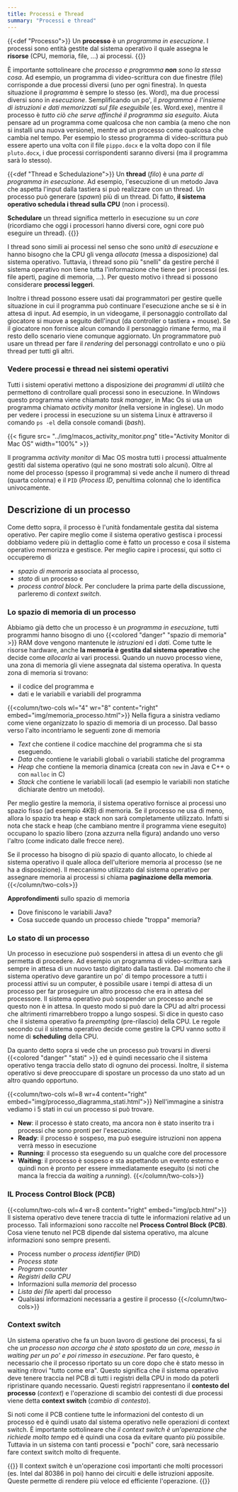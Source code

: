 ```yaml
---
title: Processi e Thread
summary: "Processi e thread"
---
```


{{<def "Processo">}}
Un **processo** è un *programma in esecuzione*. I processi sono entità gestite dal sistema operativo il quale assegna le **risorse** (CPU, memoria, file, ...) ai processi.
{{</def>}}

È importante sottolineare che *processo e programma* ***non*** *sono la stessa cosa*. Ad esempio, un programma di video-scrittura con due finestre (file) corrisponde a due processi diversi (uno per ogni finestra). In questa situazione il *programma* è sempre lo stesso (es. Word), ma due processi diversi sono in *esecuzione*. Semplificando un po', il *programma è l'insieme di istruzioni e dati memorizzati sul file eseguibile* (es. Word.exe), mentre il processo è *tutto ciò che serve affinché il programma sia eseguito*. Aiuta pensare ad un programma come qualcosa che non cambia (a meno che non si installi una nuova versione), mentre ad un processo come qualcosa che cambia nel tempo. Per esempio lo stesso programma di video-scrittura può essere aperto una volta con il file `pippo.docx` e la volta dopo con il file `pluto.docx`, i due processi corrispondenti saranno diversi (ma il programma sarà lo stesso).

{{<def "Thread e Schedulazione">}}
Un **thread** (*filo*) è una *parte di programma in esecuzione*. Ad esempio, l'esecuzione di un metodo Java che aspetta l'input dalla tastiera si può realizzare con un thread. Un processo può generare (*spawn*) più di un thread. Di fatto, **il sistema operativo schedula i thread sulla CPU** (non i processi).

**Schedulare** un thread significa metterlo in esecuzione su un *core* (ricordiamo che oggi i processori hanno diversi core, ogni core può eseguire un thread).
{{</def>}}

I thread sono simili ai processi nel senso che sono *unità di esecuzione* e hanno bisogno che la CPU gli venga *allocata* (messa a disposizione) dal sistema operativo. Tuttavia, i thread sono più "snelli" da gestire perché il sistema operativo non tiene tutta l'informazione che tiene per i processi (es. file aperti, pagine di memoria, ...). Per questo motivo i thread si possono considerare **processi leggeri**.

Inoltre i thread possono essere usati dai programmatori per gestire quelle situazione in cui il programma può continuare l'esecuzione anche se si è in attesa di input. Ad esempio, in un videogame, il personaggio controllato dal giocatore si muove a seguito dell'input (da controller o tastiera + mouse). Se il giocatore non fornisce alcun comando il personaggio rimane fermo, ma il resto dello scenario viene comunque aggiornato. Un programmatore può usare un thread per fare il *rendering* del personaggi controllato e uno o più thread per tutti gli altri.

### Vedere processi e thread nei sistemi operativi
Tutti i sistemi operativi mettono a disposizione dei *programmi di utilità* che permettono di controllare quali processi sono in esecuzione. In Windows questo programma viene chiamato *task manager*, in Mac Os si usa un programma chiamato *activity monitor* (nella versione in inglese). Un modo per vedere i processi in esecuzione su un sistema Linux è attraverso il comando `ps -el` della console comandi (*bash*).


{{< figure src= "../img/macos_activity_monitor.png" title="Activity Monitor di Mac OS" width="100%" >}}

Il programma *activity monitor* di Mac OS mostra tutti i processi attualmente gestiti dal sistema operativo (qui ne sono mostrati solo alcuni). Oltre al nome del processo (spesso il programma) si vede anche il numero di thread (quarta colonna) e il `PID` (*Process ID*, penultima colonna) che lo identifica univocamente.

## Descrizione di un processo
Come detto sopra, il processo è l'unità fondamentale gestita dal sistema operativo. Per capire meglio come il sistema operativo gestisca i processi dobbiamo vedere più in dettaglio come è fatto un processo e cosa il sistema operativo memorizza e gestisce. Per meglio capire i processi, qui sotto ci occuperemo di
* *spazio di memoria* associata al processo,
* *stato* di un processo e
* *process control block*.
Per concludere la prima parte della discussione, parleremo di *context switch*.

### Lo spazio di memoria di un processo
Abbiamo già detto che un processo è un *programma in esecuzione*, tutti programmi hanno bisogno di uno 
{{<colored "danger" "spazio di memoria" >}} RAM dove vengono mantenute le *istruzioni* ed i
*dati*. Come tutte le risorse hardware, anche **la memoria è gestita dal sistema operativo** che decide
come *allocarla* ai vari processi. Quando un nuovo processo viene, una zona di memoria gli viene assegnata
dal sistema operativa. In questa zona di memoria si trovano:
* il codice del programma e
* dati e le variabili e variabili del programma

{{<column/two-cols wl="4" wr="8" content="right" embed="img/memoria_processo.html">}}
Nella figura a sinistra vediamo come viene organizzato lo spazio di memoria di un processo. Dal basso verso
l'alto incontriamo le seguenti zone di memoria
* *Text* che contiene il codice macchine del programma che si sta eseguendo.
* *Data* che contiene le variabili globali o variabili statiche del programma
* *Heap* che contiene la memoria dinamica (creata con ``new`` in Java e C++ o con ``malloc`` in C)
* *Stack* che contiene le variabili locali (ad esempio le variabili non statiche dichiarate dentro un metodo).

Per meglio gestire la memoria, il sistema operativo fornisce ai processi uno spazio fisso (ad esempio 4KB)
di memoria. Se il processo ne usa di meno, allora lo spazio tra heap e stack non sarà completamente utilizzato.
Infatti si nota che stack e heap (che cambiano mentre il programma viene eseguito) occupano lo spazio libero
(zona azzurra nella figura) andando uno verso l'altro (come indicato dalle frecce nere).

Se il processo ha bisogno di più spazio di quanto allocato, lo chiede al sistema operativo il quale alloca
dell'ulteriore memoria al processo (se ne ha a disposizione). Il meccanismo utilizzato dal sistema operativo
per assegnare memoria ai processi si chiama **paginazione della memoria**.
{{</column/two-cols>}}

**Approfondimenti** sullo spazio di memoria
* Dove finiscono le variabili Java?
* Cosa succede quando un processo chiede "troppa" memoria?

### Lo stato di un processo
Un processo in esecuzione può sospendersi in attesa di un evento che gli permetta di procedere. Ad esempio
un programma di video-scrittura sarà sempre in attesa di un nuovo tasto digitato dalla tastiera. Dal momento
che il sistema operativo deve garantire un po' di tempo processore a tutti i processi attivi su un computer,
è possibile usare i tempi di attesa di un processo per far proseguire un altro processo che era in attesa del
processore. Il sistema operativo può sospender un processo anche se questo non è in attesa. In questo modo si 
può dare la CPU ad altri processi che altrimenti rimarrebbero troppo a lungo sospesi. Si dice in questo caso
che il sistema operativo fa *preempting* (pre-rilascio) della CPU. Le regole secondo cui il sistema operativo
decide come gestire la CPU vanno sotto il nome di **scheduling** della CPU.

Da quanto detto sopra si vede che un processo può trovarsi in diversi {{<colored "danger" "stati" >}}
ed è quindi necessario che il sistema operativo tenga traccia dello stato di ognuno dei processi. Inoltre, il
sistema operativo si deve preoccupare di spostare un processo da uno stato ad un altro quando opportuno.

{{<column/two-cols wl=8 wr=4 content="right" embed="img/processo_diagramma_stati.html">}}
Nell'immagine a sinistra vediamo i 5 stati in cui un processo si può trovare.
* **New**: il processo è stato creato, ma ancora non è stato inserito tra i processi che sono pronti per l'esecuzione.
* **Ready**: il processo è sospeso, ma può eseguire istruzioni non appena verrà messo in esecuzione
* **Running**: il processo sta eseguendo su un qualche core del processore
* **Waiting**: il processo è sospeso e sta aspettando un evento esterno e quindi non è pronto per essere immediatamente eseguito (si noti che manca la freccia da *waiting* a *running*).
{{</column/two-cols>}}

### IL Process Control Block (PCB)

{{<column/two-cols wl=4 wr=8 content="right" embed="img/pcb.html">}}
Il sistema operativo deve tenere traccia di tutte le informazioni relative ad un processo. Tali informazioni
sono raccolte nel **Process Control Block (PCB)**. Cosa viene tenuto nel PCB
dipende dal sistema operativo, ma alcune informazioni sono sempre presenti.
* Process number o *process identifier* (PID)
* *Process state*
* *Program counter*
* *Registri della CPU*
* Informazioni sulla *memoria* del processo
* *Lista dei file* aperti dal processo
* Qualsiasi informazioni necessaria a gestire il processo
{{</column/two-cols>}}

### Context switch

Un sistema operativo che fa un buon lavoro di gestione dei processi, fa si che *un processo non accorga che è stato spostato da un core, messo in waiting per un po' e poi rimesso in esecuzione*. Per faro questo, è necessario che il processo riportato su un core dopo che è stato messo in waiting ritrovi "tutto come era". Questo significa che il sistema operativo deve tenere traccia nel PCB di tutti i registri della CPU in modo da poterli ripristinare quando necessario. Questi registri rappresentano il **contesto del processo** (*context*) e l'operazione di scambio dei contesti di due processi viene detta **context switch** (*cambio di contesto*).

Si noti come il PCB contiene tutte le informazioni del contesto di un processo ed è quindi usato dal sistema operativo nelle operazioni di context switch. È importante sottolineare che *il context switch è un'operazione che richiede molto tempo* ed è quindi una cosa da evitare quanto più possibile. Tuttavia in un sistema con tanti processi e "pochi" core, sarà necessario fare context switch molto di frequente.

{{<attention>}}
Il context switch è un'operazione così importanti che molti processori (es. Intel dal 80386 in poi) hanno dei circuiti e delle istruzioni apposite. Queste permette di rendere più veloce ed efficiente l'operazione.
{{</attention>}}
